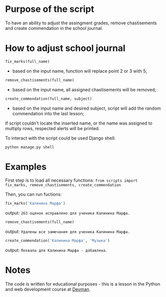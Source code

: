 # Purpose of the script
To have an ability to adjust the assingment grades, remove chastisements and create commendation in the school journal.

# How to adjust school journal

```python
fix_marks(full_name)
```
- based on the input name, function will replace point 2 or 3 with 5;

```python
remove_chastisements(full_name)
```  
- based on the input name, all assigned chastisements will be removed;


```python
create_commendation(full_name, subject)
``` 
- based on the input name and desired subject, script will add the random commendation into the last lesson;

If script couldn't locate the inserted name, or the name was assigned to multiply rows, respected alerts will be printed. 

To interact with the script could be used Django shell:

```python manage.py shell```

# Examples

First step is to load all necessary functions:
```from scripts import fix_marks, remove_chastisements, create_commendation```

Then, you can run fuctions:

```python
fix_marks('Калинина Марфа')
```
output:
```263 оценок исправлено для ученика Калинина Марфа.```


```python
remove_chastisements(full_name)
```
output:
```Удалены все замечания для ученика Калинина Марфа.```

```python
create_commendation('Калинина Марфа', 'Музыка')
```

output:
```Похвала для Калинина Марфа - добавлена.```


# Notes
The code is written for educational purposes - this is a lesson in the Python and web development course at [Devman](https://dvmn.org).
